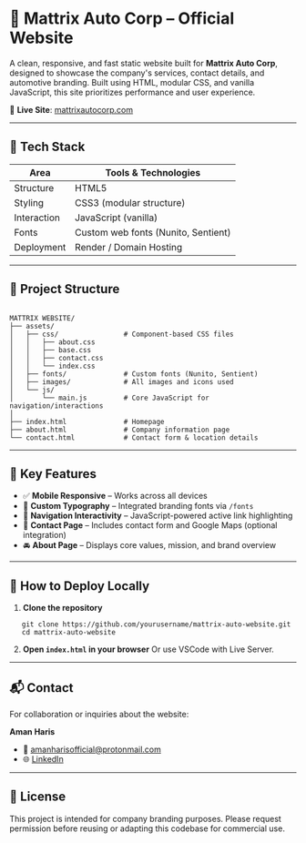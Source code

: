 # 🚗 Mattrix Auto Corp – Official Website

A clean, responsive, and fast static website built for **Mattrix Auto Corp**, designed to showcase the company's services, contact details, and automotive branding. Built using HTML, modular CSS, and vanilla JavaScript, this site prioritizes performance and user experience.

🔗 **Live Site**: [mattrixautocorp.com](https://mattrixautocorp.com/)

---

## 🧰 Tech Stack

| Area        | Tools & Technologies       |
|-------------|----------------------------|
| Structure   | HTML5                      |
| Styling     | CSS3 (modular structure)   |
| Interaction | JavaScript (vanilla)       |
| Fonts       | Custom web fonts (Nunito, Sentient) |
| Deployment  | Render / Domain Hosting    |

---

## 📁 Project Structure

```

MATTRIX WEBSITE/
├── assets/
│   ├── css/                # Component-based CSS files
│   │   ├── about.css
│   │   ├── base.css
│   │   ├── contact.css
│   │   └── index.css
│   ├── fonts/              # Custom fonts (Nunito, Sentient)
│   ├── images/             # All images and icons used
│   └── js/
│       └── main.js         # Core JavaScript for navigation/interactions
│
├── index.html              # Homepage
├── about.html              # Company information page
└── contact.html            # Contact form & location details

````

---

## 🧠 Key Features

- ✅ **Mobile Responsive** – Works across all devices
- 🎨 **Custom Typography** – Integrated branding fonts via `/fonts`
- 🧭 **Navigation Interactivity** – JavaScript-powered active link highlighting
- 📇 **Contact Page** – Includes contact form and Google Maps (optional integration)
- 🚘 **About Page** – Displays core values, mission, and brand overview

---

## 🚀 How to Deploy Locally

1. **Clone the repository**
   
```
   git clone https://github.com/yourusername/mattrix-auto-website.git
   cd mattrix-auto-website
```

2. **Open `index.html` in your browser**
   Or use VSCode with Live Server.

---

## 📬 Contact

For collaboration or inquiries about the website:

**Aman Haris**

* 📧 [amanharisofficial@protonmail.com](mailto:amanharisofficial@protonmail.com)
* 🌐 [LinkedIn](https://linkedin.com/in/amanharis)

---

## 📜 License

This project is intended for company branding purposes. Please request permission before reusing or adapting this codebase for commercial use.
